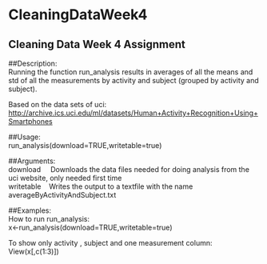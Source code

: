 # CleaningDataWeek4
Cleaning Data Week 4 Assignment
-------------------------------  
  
##Description:  
Running the function run_analysis results in averages of all the means and std of all the measurements by activity and subject  (grouped by activity and subject).  
  
Based on the data sets of uci:  
http://archive.ics.uci.edu/ml/datasets/Human+Activity+Recognition+Using+Smartphones  
  
##Usage:  
run_analysis(download=TRUE,writetable=true)  
  
##Arguments:  
download&nbsp;&nbsp;&nbsp;&nbsp;&nbsp;Downloads the data files needed for doing analysis from the uci website, only needed first time  
writetable&nbsp;&nbsp;&nbsp;&nbsp;Writes the output to a textfile with the name averageByActivityAndSubject.txt  
  
  
##Examples:   
How to run run_analysis:  
x<-run_analysis(download=TRUE,writetable=true)  
  
To show only activity , subject and one measurement column:  
View(x[,c(1:3)])  
  